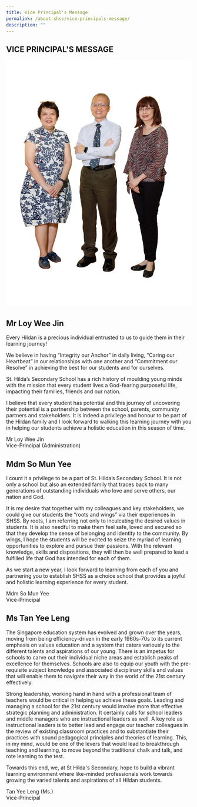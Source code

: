 ```yaml
---
title: Vice Principal's Message
permalink: /about-shss/vice-principals-message/
description: ""
---
```

VICE PRINCIPAL'S MESSAGE
------------------------
![](/images/Staff/VPs.jpg)

Mr Loy Wee Jin
--------------

<style> { margin:0;} </style>Every Hildan is a precious individual entrusted to us to guide them in their learning journey!
<p></p>
<style> { margin:0;} </style>We believe in having “Integrity our Anchor” in daily living, “Caring our Heartbeat” in our relationships with one another and “Commitment our Resolve” in achieving the best for our students and for ourselves.
<p></p>
<style> { margin:0;} </style>St. Hilda’s Secondary School has a rich history of moulding young minds with the mission that every student lives a God-fearing purposeful life, impacting their families, friends and our nation.
<p></p>
<style> { margin:0;} </style>I believe that every student has potential and this journey of uncovering their potential is a partnership between the school, parents, community partners and stakeholders. It is indeed a privilege and honour to be part of the Hildan family and I look forward to walking this learning journey with you in helping our students achieve a holistic education in this season of time.

Mr Loy Wee Jin<br>
Vice-Principal (Administration)

Mdm So Mun Yee
--------------

<style> { margin:0;} </style>I count it a privilege to be a part of St. Hilda’s Secondary School. It is not only a school but also an extended family that traces back to many generations of outstanding individuals who love and serve others, our nation and God.
<p></p>
<style> { margin:0;} </style>It is my desire that together with my colleagues and key stakeholders, we could give our students the “roots and wings” via their experiences in SHSS. By roots, I am referring not only to inculcating the desired values in students. It is also needful to make them feel safe, loved and secured so that they develop the sense of belonging and identity to the community. By wings, I hope the students will be excited to seize the myriad of learning opportunities to explore and pursue their passions. With the relevant knowledge, skills and dispositions, they will then be well prepared to lead a fulfilled life that God has intended for each of them.
<p></p>
<style> { margin:0;} </style>As we start a new year, I look forward to learning from each of you and partnering you to establish SHSS as a choice school that provides a joyful and holistic learning experience for every student.


Mdm So Mun Yee                                                                                          <br>
Vice-Principal

  



Ms Tan Yee Leng
---------------

<style> { margin:0;} </style>The Singapore education system has evolved and grown over the years, moving from being efficiency-driven in the early 1960s-70s to its current emphasis on values education and a system that caters variously to the different talents and aspirations of our young. There is an impetus for schools to carve out their individual niche areas and establish peaks of excellence for themselves. Schools are also to equip our youth with the pre-requisite subject knowledge and associated disciplinary skills and values that will enable them to navigate their way in the world of the 21st century effectively. 
<p></p>
<style> { margin:0;} </style>Strong leadership, working hand in hand with a professional team of teachers would be critical in helping us achieve these goals. Leading and managing a school for the 21st century would involve more that effective strategic planning and administration. It certainly calls for school leaders and middle managers who are instructional leaders as well. A key role as instructional leaders is to better lead and engage our teacher colleagues in the review of existing classroom practices and to substantiate their practices with sound pedagogical principles and theories of learning. This, in my mind, would be one of the levers that would lead to breakthrough teaching and learning, to move beyond the traditional chalk and talk, and rote learning to the test. 
<p></p>
<style> { margin:0;} </style>Towards this end, we, at St Hilda's Secondary, hope to build a vibrant learning environment where like-minded professionals work towards growing the varied talents and aspirations of all Hildan students.

  
Tan Yee Leng (Ms.)  
Vice-Principal